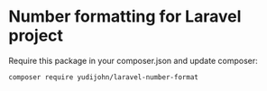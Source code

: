 # Number formatting for Laravel project

Require this package in your composer.json and update composer:

    composer require yudijohn/laravel-number-format
